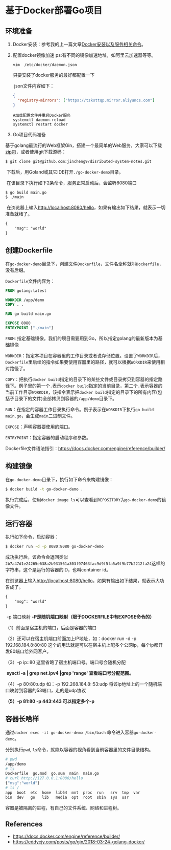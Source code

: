 # 基于Docker部署Go项目

## 环境准备

1. Docker安装：参考我的上一篇文章[Docker安装以及服务相关命令](../lesson1)。

2. 配置docker镜像加速     ps:有不同的镜像加速地址，如阿里云加速器等等。

   ```shell
   vim  /etc/docker/daemon.json
   ```

    只要安装了docker服务的最好都配置一下

   ​	json文件内容如下：

   ```json
   {
     "registry-mirrors": ["https://tzksttqp.mirror.aliyuncs.com"]
   }
   ```

   ```shell
   #加载配置文件并重启Docker服务
   systemctl daemon-reload
   systemctl restart docker
   ```

3. Go项目代码准备

​	基于golang最流行的Web框架Gin，搭建一个最简单的Web服务，大家可以下载[zip包](https://github.com/jincheng9/disributed-system-notes/archive/refs/heads/main.zip)，或者使用git下载源码：

```bash
$ git clone git@github.com:jincheng9/disributed-system-notes.git
```

​	下载后，用Goland或其它IDE打开`./go-docker-demo`目录。

​	在该目录下执行如下2条命令，服务正常启动后，会监听8080端口

```bash
$ go build main.go
$ ./main
```

​	在浏览器上输入[http://localhost:8080/hello](http://localhost:8080/hello)，如果有输出如下结果，就表示一切准备就绪了。

```markdown
{
	"msg": "world"
}
```



## 创建Dockerfile

在`go-docker-demo`目录下，创建文件`Dockerfile`，文件名全称就叫`Dockerfile`，没有后缀。

`Dockerfile`文件内容为：

```dockerfile
FROM golang:latest

WORKDIR /app/demo
COPY . .

RUN go build main.go

EXPOSE 8080
ENTRYPOINT ["./main"]
```

`FROM`: 指定基础镜像。我们的项目需要用到Go，所以指定golang的最新版本为基础镜像

`WORKDIR`：指定本项目在容器里的工作目录或者说存储位置。设置了`WORKDIR`后，`Dockerfile`里后续的指令如果要使用容器里的路径，就可以根据`WORKDIR`来使用相对路径了。

`COPY`：把执行`docker build`指定的目录下的某些文件或目录拷贝到容器的指定路径下。例子里的第一个`.`表示`docker build`指定的当前目录，第二个`.`表示容器的当前工作目录`WORKDIR`，该指令表示把`docker build`指定的目录下的所有内容(包括子目录下的文件)全部拷贝到容器的`/app/demo`目录下。

`RUN`：在指定的容器工作目录执行命令。例子表示在`WORKDIR`下执行`go build main.go`，会生成`main`二进制文件。

`EXPOSE`：声明容器要使用的端口。

`ENTRYPOINT`：指定容器的启动程序和参数。

Dockerfile文件语法指引：https://docs.docker.com/engine/reference/builder/



## 构建镜像

在`go-docker-demo`目录下，执行如下命令来构建镜像：

```bash
$ docker build -t go-docker-demo .
```

执行完成后，使用`docker image ls`可以查看到`REPOSITORY`为`go-docker-demo`的镜像文件。



## 运行容器

执行如下命令，启动容器：

```bash
$ docker run -d -p 8080:8080 go-docker-demo
```

成功执行后，该命令会返回类似`2b7a47d1e24265e638a2b931561a303f97463fac9d9f5fa5a9f9b77b2212fa24`这样的字符串，这个是运行的容器的ID，也叫container id。

在浏览器上输入[http://localhost:8080/hello](http://localhost:8080/hello)，如果有输出如下结果，就表示大功告成了。

```markdown
{
	"msg": "world"
}
```

​	-p 端口映射           **-P是随机端口映射（限于DOCKERFILE中有EXPOSE命令的）**

  （1）前面是宿主机的端口，后面是容器的端口    

  （2）还可以在宿主机端口前面加上IP地址，如：docker run -d -p 192.168.184.8:80:80  这个的用法就是可以在宿主机上配多个公网ip，每个ip都开发80端口给外网客户。

  （3）-p ip::80  这里省略了宿主机端口号。端口号会随机分配

​			**sysctl -a | grep net.ipv4 |grep 'range' 查看端口号分配范围。**

  （4）-p 80:80:udp   如：-p 192.268.184.8::53:udp  将该ip地址上的一个随机端口映射到容器的53端口，走的是udp协议

  **（5）-p 81:80 -p 443:443  可以指定多个-p**



## 容器长啥样

通过`docker exec -it go-docker-demo /bin/bash` 命令进入容器`go-docker-demo`。

分别执行`pwd`, `ls`命令，就能以容器的视角看到当前容器里的文件目录结构。

```bash
# pwd
/app/demo
# ls
Dockerfile  go.mod  go.sum  main  main.go
# curl http://127.0.0.1:8080/hello            
{"msg":"world"}
# ls /
app  boot  etc	home  lib64  mnt  proc	run   srv  tmp	var
bin  dev   go	lib   media  opt  root	sbin  sys  usr
```

容器是被隔离的进程，有自己的文件系统、网络和进程树。



## References

*  https://docs.docker.com/engine/reference/builder/ 
*  https://eddycjy.com/posts/go/gin/2018-03-24-golang-docker/





